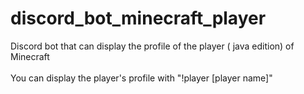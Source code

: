 # discord_bot_minecraft_player
Discord bot that can display the profile of the player ( java edition) of Minecraft
<br>
<br>
You can display the player's profile with "!player [player name]"
